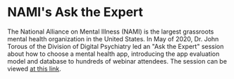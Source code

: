 # NAMI's Ask the Expert

The National Alliance on Mental Illness (NAMI) is the largest grassroots mental health organization in the United States. In May of 2020, Dr. John Torous of the Division of Digital Psychiatry led an "Ask the Expert" session about how to choose a mental health app, introducing the app evaluation model and database to hundreds of webinar attendees. The session can be viewed <a href="https://nami.org/Blogs/NAMI-s-Ask-the-Expert/2020/NAMI-s-Ask-the-Expert-Webinar-What-to-Know-Before-Using-a-Mental-Health-App" target="_blank">at this link</a>.

